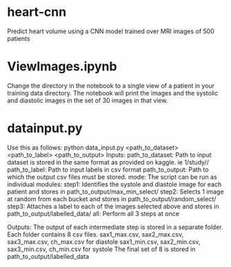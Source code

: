 # heart-cnn
Predict heart volume using a CNN model trained over MRI images of 500 patients

# ViewImages.ipynb
Change the directory in the notebook to a single view of a patient in  your training data directory. The notebook will print the images and the systolic and diastolic images in the set of 30 images in that view.

# datainput.py
Use this as follows:
python data_input.py <path_to_dataset> <path_to_label> <path_to_output> <mode>
Inputs:
path_to_dataset: Path to input dataset is stored in the same format as provided on kaggle. ie 1/study/<views>/<images>
path_to_label: Path to input labels in csv format
path_to_output: Path to which the output csv files must be stored. 
mode: The script can be run as individual modules:
	step1: Identifies the systole and diastole image for each patient and stores in path_to_output/max_min_select/
	step2: Selects 1 image at random from each bucket and stores in path_to_output/random_select/
	step3: Attaches a label to each of the images selected above and stores in path_to_output/labelled_data/
	all: Perform all 3 steps at once

Outputs:
The output of each intermediate step is stored in a separate folder. 
Each folder contains 8 csv files.
sax1_max.csv, sax2_max.csv, sax3_max.csv, ch_max.csv for diastole
sax1_min.csv, sax2_min.csv, sax3_min.csv, ch_min.csv for systole
The final set of 8 is stored in path_to_output/labelled_data
